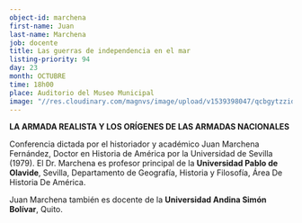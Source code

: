 ```yaml
---
object-id: marchena
first-name: Juan
last-name: Marchena
job: docente
title: Las guerras de independencia en el mar
listing-priority: 94
day: 23
month: OCTUBRE
time: 18h00
place: Auditorio del Museo Municipal
image: "//res.cloudinary.com/magnvs/image/upload/v1539398047/qcbgytzzidvoeog6ekbg.jpg"
---
```

**LA ARMADA REALISTA Y LOS ORÍGENES DE LAS ARMADAS NACIONALES**

Conferencia dictada por el historiador y académico Juan Marchena Fernández, Doctor en Historia de América por la Universidad de Sevilla (1979). El Dr. Marchena es profesor principal de la **Universidad Pablo de Olavide**, Sevilla, Departamento de Geografía, Historia y Filosofía, Área De Historia De América.

Juan Marchena también es docente de la **Universidad Andina Simón Bolívar**, Quito.
